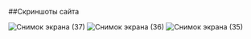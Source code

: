 ##Скриншоты сайта

![Снимок экрана (37)](https://github.com/user-attachments/assets/3d08dad2-bf82-4477-8aff-5a719fe48cee)
![Снимок экрана (36)](https://github.com/user-attachments/assets/5a6f862a-8396-4322-8903-2abfdeeae5a8)
![Снимок экрана (35)](https://github.com/user-attachments/assets/96f47474-bb1f-4cde-a5b3-2e0ac6ca8a6b)
